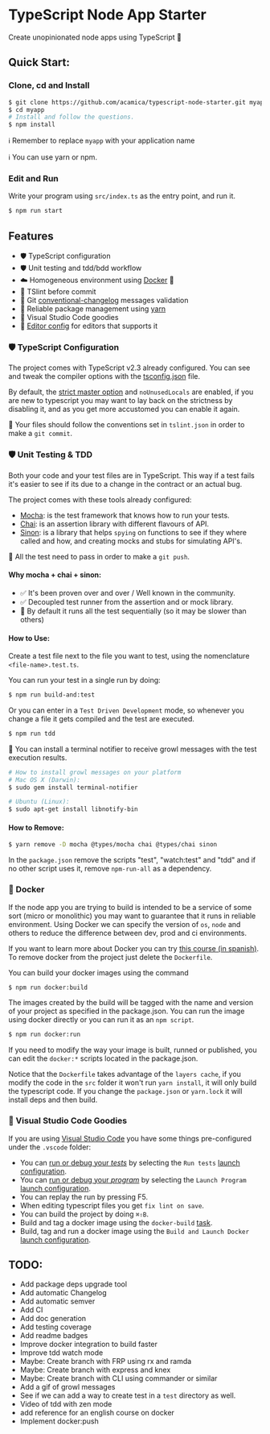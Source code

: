 TypeScript Node App Starter
===========================

Create unopinionated node apps using TypeScript 🎉

Quick Start:
------------

### Clone, cd and Install

```bash
$ git clone https://github.com/acamica/typescript-node-starter.git myapp
$ cd myapp
# Install and follow the questions.
$ npm install
```
ℹ️ Remember to replace `myapp` with your application name

ℹ️ You can use yarn or npm.

### Edit and Run
Write your program using `src/index.ts` as the entry point, and run it.

```bash
$ npm run start
```



Features
--------
* 🛡 TypeScript configuration
* 🛡 Unit testing and tdd/bdd workflow
* ☁️ Homogeneous environment using [Docker](https://www.docker.com/) 🐳
* 👮 TSlint before commit
* 👮 Git [conventional-changelog](https://github.com/conventional-changelog/conventional-changelog/blob/v0.5.3/conventions/angular.md) messages validation
* 🔐 Reliable package management using [yarn](https://yarnpkg.com/en/)
* 🎉 Visual Studio Code goodies
* 📝 [Editor config](http://editorconfig.org/) for editors that supports it

### 🛡 TypeScript Configuration
The project comes with TypeScript v2.3 already configured. You can see and tweak the compiler options with the [tsconfig.json](https://www.typescriptlang.org/docs/handbook/compiler-options.html) file.

By default, the [strict master option](https://github.com/Microsoft/TypeScript/pull/14486) and `noUnusedLocals` are enabled, if you are new to typescript you may want to lay back on the strictness by disabling it, and as you get more accustomed you can enable it again.

👮 Your files should follow the conventions set in `tslint.json` in order to make a `git commit`.

### 🛡 Unit Testing & TDD

Both your code and your test files are in TypeScript. This way if a test fails it's easier to see if its due to a change in the contract or an actual bug.

The project comes with these tools already configured:

* [Mocha](https://mochajs.org/): is the test framework that knows how to run your tests.
* [Chai](http://chaijs.com/api/): is an assertion library with different flavours of API.
* [Sinon](http://sinonjs.org/): is a library that helps `spying` on functions to see if they where called and how, and creating mocks and stubs for simulating API's.

👮 All the test need to pass in order to make a `git push`.

#### Why mocha + chai + sinon:
* ✅ It's been proven over and over / Well known in the community.
* ✅ Decoupled test runner from the assertion and or mock library.
* 🚫 By default it runs all the test sequentially (so it may be slower than others)

#### How to Use:

Create a test file next to the file you want to test, using the nomenclature `<file-name>.test.ts`.

You can run your test in a single run by doing:

```bash
$ npm run build-and:test
```

Or you can enter in a `Test Driven Development` mode, so whenever you change a file it gets compiled and the test are executed.

```bash
$ npm run tdd
```

🌟 You can install a terminal notifier to receive growl messages with the test execution results.

```bash
# How to install growl messages on your platform
# Mac OS X (Darwin):
$ sudo gem install terminal-notifier

# Ubuntu (Linux):
$ sudo apt-get install libnotify-bin
```

#### How to Remove:


```bash
$ yarn remove -D mocha @types/mocha chai @types/chai sinon
```

In the `package.json` remove the scripts "test", "watch:test" and "tdd" and if no other script uses it, remove `npm-run-all` as a dependency.



### 🐳 Docker

If the node app you are trying to build is intended to be a service of some sort (micro or monolithic) you may want to guarantee that it runs in reliable environment. Using Docker we can specify the version of `os`, `node` and others to reduce the difference between dev, prod and ci environments.

If you want to learn more about Docker you can try [this course (in spanish)](https://www.acamica.com/cursos/128/introduccion-a-docker). To remove docker from the project just delete the `Dockerfile`.

You can build your docker images using the command

```bash
$ npm run docker:build
```

The images created by the build will be tagged with the name and version of your project as specified in the package.json. You can run the image using docker directly or you can run it as an `npm script`.

```bash
$ npm run docker:run
```

If you need to modify the way your image is built, runned or published, you can edit the `docker:*` scripts
located in the package.json.

Notice that the `Dockerfile` takes advantage of the `layers cache`, if you modify the code in the `src` folder it won't run `yarn install`, it will only build the typescript code. If you change the `package.json` or `yarn.lock` it will install deps and then build.


### 🎉 Visual Studio Code Goodies

If you are using [Visual Studio Code](https://code.visualstudio.com/) you have some things pre-configured under the `.vscode` folder:

* You can [run or debug your *tests*](https://code.visualstudio.com/docs/editor/debugging) by selecting the `Run tests` [launch configuration](https://code.visualstudio.com/docs/editor/debugging#_launch-configurations).
* You can [run or debug your *program*](https://code.visualstudio.com/docs/editor/debugging) by selecting the `Launch Program` [launch configuration](https://code.visualstudio.com/docs/editor/debugging#_launch-configurations).
* You can replay the run by pressing F5.
* When editing typescript files you get `fix lint on save`.
* You can build the project by doing `⌘⇧B`.
* Build and tag a docker image using the `docker-build` [task](https://code.visualstudio.com/docs/editor/tasks).
* Build, tag and run a docker image using the `Build and Launch Docker` [launch configuration](https://code.visualstudio.com/docs/editor/debugging#_launch-configurations).

TODO:
-----
* Add package deps upgrade tool
* Add automatic Changelog
* Add automatic semver
* Add CI
* Add doc generation
* Add testing coverage
* Add readme badges
* Improve docker integration to build faster
* Improve tdd watch mode
* Maybe: Create branch with FRP using rx and ramda
* Maybe: Create branch with express and knex
* Maybe: Create branch with CLI using commander or similar
* Add a gif of growl messages
* See if we can add a way to create test in a `test` directory as well.
* Video of tdd with zen mode
* add reference for an english course on docker
* Implement docker:push
